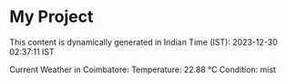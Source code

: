 # My Project

This content is dynamically generated in Indian Time (IST): 2023-12-30 02:37:11 IST


Current Weather in Coimbatore:
Temperature: 22.88 °C
Condition: mist

